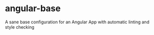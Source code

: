 # angular-base
A sane base configuration for an Angular App with automatic linting and style checking
